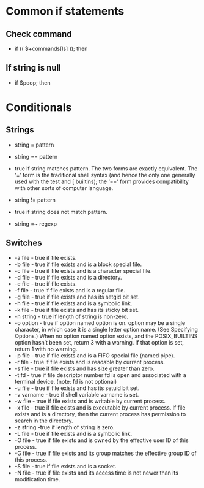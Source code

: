 # Common if statements
## Check command
* if (( $+commands[ls] )); then

## If string is null
* if $poop; then

# Conditionals
## Strings
* string = pattern
* string == pattern
* true if string matches pattern. The two forms are exactly equivalent. The ‘=’ form is the traditional shell syntax (and hence the only one generally used with the test and [ builtins); the ‘==’ form provides compatibility with other sorts of computer language.


* string != pattern
* true if string does not match pattern.
* string =~ regexp

## Switches
* -a file - true if file exists.
* -b file - true if file exists and is a block special file.
* -c file - true if file exists and is a character special file.
* -d file - true if file exists and is a directory.
* -e file - true if file exists.
* -f file - true if file exists and is a regular file.
* -g file - true if file exists and has its setgid bit set.
* -h file - true if file exists and is a symbolic link.
* -k file - true if file exists and has its sticky bit set.
* -n string - true if length of string is non-zero.
* -o option - true if option named option is on. option may be a single character, in which case it is a single letter option name. (See Specifying Options.) When no option named option exists, and the POSIX_BUILTINS option hasn’t been set, return 3 with a warning. If that option is set, return 1 with no warning.
* -p file - true if file exists and is a FIFO special file (named pipe).
* -r file - true if file exists and is readable by current process.
* -s file - true if file exists and has size greater than zero.
* -t fd - true if file descriptor number fd is open and associated with a terminal device. (note: fd is not optional)
* -u file - true if file exists and has its setuid bit set.
* -v varname - true if shell variable varname is set.
* -w file - true if file exists and is writable by current process.
* -x file - true if file exists and is executable by current process. If file exists and is a directory, then the current process has permission to search in the directory.
* -z string -true if length of string is zero.
* -L file - true if file exists and is a symbolic link.
* -O file - true if file exists and is owned by the effective user ID of this process.
* -G file - true if file exists and its group matches the effective group ID of this process.
* -S file - true if file exists and is a socket.
* -N file - true if file exists and its access time is not newer than its modification time.
